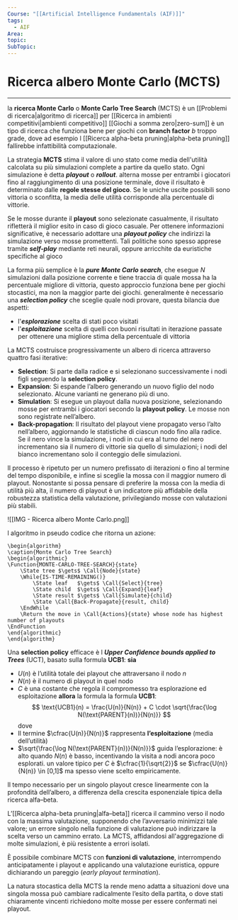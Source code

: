 ```yaml
---
Course: "[[Artificial Intelligence Fundamentals (AIF)]]"
tags:
  - AIF
Area: 
topic: 
SubTopic: 
---
```


# Ricerca albero Monte Carlo (MCTS)
---
la **ricerca Monte Carlo** o **Monte Carlo Tree Search** (MCTS) è un [[Problemi di ricerca|algoritmo di ricerca]] per [[Ricerca in ambienti competitivi|ambienti competitivo]] [[Giochi a somma zero|zero-sum]] è un tipo di ricerca che funziona bene per giochi con **branch factor** $b$ troppo grade, dove ad esempio l [[Ricerca alpha-beta pruning|alpha-beta pruning]] fallirebbe infattibilità computazionale.


La strategia **MCTS** stima il valore di uno stato come media dell'utilità calcolata su più simulazioni complete a partire da quello stato. Ogni simulazione è detta ***playout*** o ***rollout***. alterna mosse per entrambi i giocatori fino al raggiungimento di una posizione terminale, dove il risultato è determinato dalle **regole stesse del gioco**. Se le uniche uscite possibili sono vittoria o sconfitta, la media delle utilità corrisponde alla percentuale di vittorie.

Se le mosse durante il **playout** sono selezionate casualmente, il risultato rifletterà il miglior esito in caso di gioco casuale. Per ottenere informazioni significative, è necessario adottare una ***playout policy*** che indirizzi la simulazione verso mosse promettenti. Tali politiche sono spesso apprese tramite ***self-play*** mediante reti neurali, oppure arricchite da euristiche specifiche al gioco 

La forma più semplice è la ***pure Monte Carlo search***, che esegue $N$ simulazioni dalla posizione corrente e tiene traccia di quale mossa ha la percentuale migliore di vittoria, questo approccio funziona bene per giochi stocastici, ma non la maggior parte dei giochi.
generalmente è necessario una ***selection policy*** che sceglie quale nodi provare, questa  bilancia due aspetti:
- l'***esplorazione*** scelta di stati poco visitati 
- l'***esploitazione*** scelta di quelli con buoni risultati in iterazione passate per ottenere una migliore stima della percentuale di vittoria 


La MCTS costruisce progressivamente un albero di ricerca attraverso quattro fasi iterative:
- **Selection**: Si parte dalla radice e si selezionano successivamente i nodi figli seguendo la **selection policy**.
- **Expansion**: Si espande l’albero generando un nuovo figlio del nodo selezionato. Alcune varianti ne generano più di uno.
- **Simulation**: Si esegue un playout dalla nuova posizione, selezionando mosse per entrambi i giocatori secondo la **playout policy**. Le mosse non sono registrate nell’albero.
- **Back-propagation**: Il risultato del playout viene propagato verso l’alto nell’albero, aggiornando le statistiche di ciascun nodo fino alla radice. Se il nero vince la simulazione, i nodi in cui era al turno del nero incrementano sia il numero di vittorie sia quello di simulazioni; i nodi del bianco incrementano solo il conteggio delle simulazioni.


Il processo è ripetuto per un numero prefissato di iterazioni o fino al termine del tempo disponibile, e infine si sceglie la mossa con il maggior numero di playout. 
Nonostante si possa pensare di preferire la mossa con la media di utilità più alta, il numero di playout è un indicatore più affidabile della robustezza statistica della valutazione, privilegiando mosse con valutazioni più stabili.

![[IMG - Ricerca albero Monte Carlo.png]]


l algoritmo in pseudo codice che ritorna un azione:
```pseudo
\begin{algorithm}
\caption{Monte Carlo Tree Search}
\begin{algorithmic}
\Function{MONTE-CARLO-TREE-SEARCH}{state}
    \State tree $\gets$ \Call{Node}{state}
    \While{IS-TIME-REMAINING()}
        \State leaf   $\gets$ \Call{Select}{tree}
        \State child  $\gets$ \Call{Expand}{leaf}
        \State result $\gets$ \Call{Simulate}{child}
        \State \Call{Back-Propagate}{result, child}
    \EndWhile
    \Return the move in \Call{Actions}{state} whose node has highest number of playouts
\EndFunction
\end{algorithmic}
\end{algorithm}

```


Una **selection policy** efficace è l ***Upper Confidence bounds applied to Trees*** (UCT), basato sulla formula **UCB1**:
**sia**
- $U(n)$ è l’utilità totale dei playout che attraversano il nodo $n$
- $N(n)$ è il numero di playout in quel nodo
- $C$ è una costante che regola il compromesso tra esplorazione ed esploitazione
**allora** la formula la formula **UCB1**:$$
\text{UCB1}(n) = \frac{U(n)}{N(n)} + C \cdot \sqrt{\frac{\log N(\text{PARENT}(n))}{N(n)}}
$$ dove 
- Il termine $\cfrac{U(n)}{N(n)}$ rappresenta **l’esploitazione** (media dell’utilità)
-  $\sqrt{\frac{\log N(\text{PARENT}(n))}{N(n)}}$ guida l’esplorazione: è alto quando $N(n)$ è basso, incentivando la visita a nodi ancora poco esplorati. 
un valore tipico per $C$  è $\cfrac{1}{\sqrt{2}}$ se  $\cfrac{U(n)}{N(n)} \in [0,1]$ ma spesso viene scelto empiricamente.

Il tempo necessario per un singolo playout cresce linearmente con la profondità dell’albero, a differenza della crescita esponenziale tipica della ricerca alfa–beta. 

L’[[Ricerca alpha-beta pruning|alfa–beta]] ricerca il cammino verso il nodo con la massima valutazione, supponendo che l’avversario minimizzi tale valore; un errore singolo nella funzione di valutazione può indirizzare la scelta verso un cammino errato.
La MCTS, affidandosi all'aggregazione di molte simulazioni, è più resistente a errori isolati. 

È possibile combinare MCTS con **funzioni di valutazione**, interrompendo anticipatamente i playout e applicando una valutazione euristica, oppure dichiarando un pareggio (*early playout termination*). 

La natura stocastica della MCTS la rende meno adatta a situazioni dove una singola mossa può cambiare radicalmente l’esito della partita, o dove stati chiaramente vincenti richiedono molte mosse per essere confermati nei playout.



